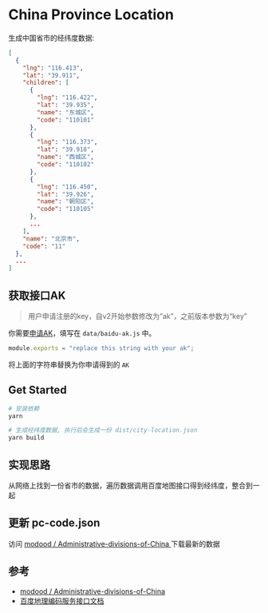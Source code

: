 # China Province Location

生成中国省市的经纬度数据: 

``` json
[
  {
    "lng": "116.413",
    "lat": "39.911",
    "children": [
      {
        "lng": "116.422",
        "lat": "39.935",
        "name": "东城区",
        "code": "110101"
      },
      {
        "lng": "116.373",
        "lat": "39.918",
        "name": "西城区",
        "code": "110102"
      },
      {
        "lng": "116.450",
        "lat": "39.926",
        "name": "朝阳区",
        "code": "110105"
      },
      ...
    ],
    "name": "北京市",
    "code": "11"
  },
  ...
]
```



## 获取接口AK

> 用户申请注册的key，自v2开始参数修改为“ak”，之前版本参数为“key”

你需要[申请AK](https://lbsyun.baidu.com/apiconsole/key/create#/home)，填写在 `data/baidu-ak.js` 中。

``` javascript
module.exports = "replace this string with your ak";
```
将上面的字符串替换为你申请得到的 `AK`

## Get Started
``` bash
# 安装依赖
yarn 

# 生成经纬度数据, 执行后会生成一份 dist/city-location.json
yarn build
```

## 实现思路
从网络上找到一份省市的数据，遍历数据调用百度地图接口得到经纬度，整合到一起

## 更新 pc-code.json
   访问 [ modood / Administrative-divisions-of-China ](https://github.com/modood/Administrative-divisions-of-China/tree/master/dist) 下载最新的数据

## 参考
   * [ modood / Administrative-divisions-of-China](https://github.com/modood/Administrative-divisions-of-China/tree/master/dist)
   * [百度地理编码服务接口文档](https://lbsyun.baidu.com/index.php?title=webapi/guide/webservice-geocoding)

  
